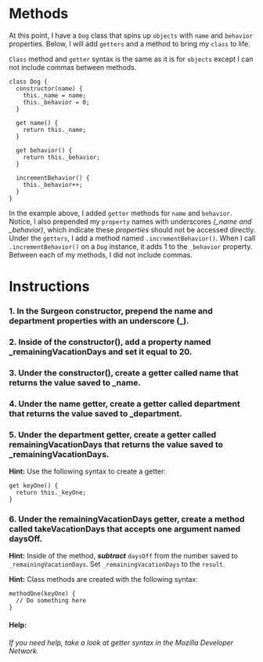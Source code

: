 # **Methods**

At this point, I have a `Dog` class that spins up `objects` with `name` and `behavior` properties. Below, I will add `getters` and a method to bring my `class` to life.

`Class` method and `getter` syntax is the same as it is for `objects` except I can not include commas between methods.

```
class Dog {
  constructor(name) {
    this._name = name;
    this._behavior = 0;
  }
 
  get name() {
    return this._name;
  }
 
  get behavior() {
    return this._behavior;
  }
 
  incrementBehavior() {
    this._behavior++;
  }
}
```
In the example above, I added `getter` methods for `name` and `behavior`. Notice, I also prepended my `property` names with underscores *(_name and _behavior)*, which indicate these *properties* should not be accessed directly. Under the `getters`, I add a method named `.incrementBehavior()`. When I call `.incrementBehavior()` on a `Dog` instance, it adds 1 to the `_behavior` property. Between each of my methods, I did not include commas.

# **Instructions**
### **1.** In the Surgeon constructor, prepend the name and department properties with an underscore (_).

### **2.** Inside of the constructor(), add a property named _remainingVacationDays and set it equal to 20.

### **3.** Under the constructor(), create a getter called name that returns the value saved to _name.

### **4.** Under the name getter, create a getter called department that returns the value saved to _department.

### **5.** Under the department getter, create a getter called remainingVacationDays that returns the value saved to _remainingVacationDays.

**Hint:** Use the following syntax to create a getter:

```
get keyOne() {
  return this._keyOne;
}
```

### **6.** Under the remainingVacationDays getter, create a method called takeVacationDays that accepts one argument named daysOff.

**Hint:** Inside of the method, ***subtract*** `daysOff` from the number saved to `_remainingVacationDays`. Set `_remainingVacationDays` to the `result`.

**Hint:** Class methods are created with the following syntax:

``` 
methodOne(keyOne) {
  // Do something here
}
```
#### **Help:**
*If you need help, take a look at getter syntax in the Mozilla Developer Network.*